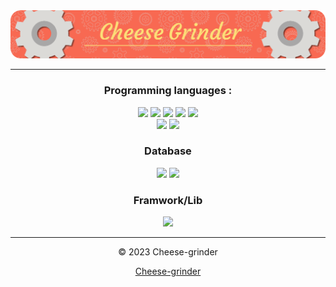 <div align="center">

<img src="https://raw.githubusercontent.com/CheeseGrinder/.github/main/profile/github-header-image-Cheese-grinder7.png?raw=true" alt="My Banner" />

---

### Programming languages :
<img src="https://img.shields.io/badge/Python-3776AB?style=for-the-badge&logo=python&logoColor=white" />
<img src="https://img.shields.io/badge/Go-00ADD8?style=for-the-badge&logo=go&logoColor=white" />
<img src="https://img.shields.io/badge/Java-ED8B00?style=for-the-badge&logo=openjdk&logoColor=white" />
<img src="https://img.shields.io/badge/Rust-dea584?style=for-the-badge&logo=Rust&logoColor=white" />
<img src="https://img.shields.io/badge/TypeScript-007ACC?style=for-the-badge&logo=typescript&logoColor=white" />
<br>
<img src="https://img.shields.io/badge/HTML5-E34F26?style=for-the-badge&logo=html5&logoColor=white" />
<img src="https://img.shields.io/badge/CSS3-1572B6?style=for-the-badge&logo=css3&logoColor=white" />

### Database
<img src="https://img.shields.io/badge/MariaDB-eaeaea?style=for-the-badge&logo=mariadb&logoColor=black" />
<img src="https://img.shields.io/badge/MongoDB-4EA94B?style=for-the-badge&logo=mongodb&logoColor=white" />

### Framwork/Lib
<img src="https://img.shields.io/badge/Vue.js-35495E?style=for-the-badge&logo=vue.js&logoColor=4FC08D" />

---

© 2023 Cheese-grinder

[Cheese-grinder](https://cheese-grinder.fr)

</div>


